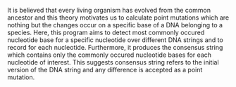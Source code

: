 It is believed that every living organism has evolved from the common ancestor and this theory motivates us to calculate point mutations which are nothing but the changes occur on a specific base of a DNA belonging to a species. Here, this program aims to detect most commonly occured nucleotide base for a specific nucleotide over different DNA strings and to record for each nucleotide.  Furthermore, it produces the consensus string which contains only the commonly occured nucleotide bases for each nucleotide of interest. This suggests consensus string refers to the initial version of the DNA string and any difference is accepted as a point mutation. 
